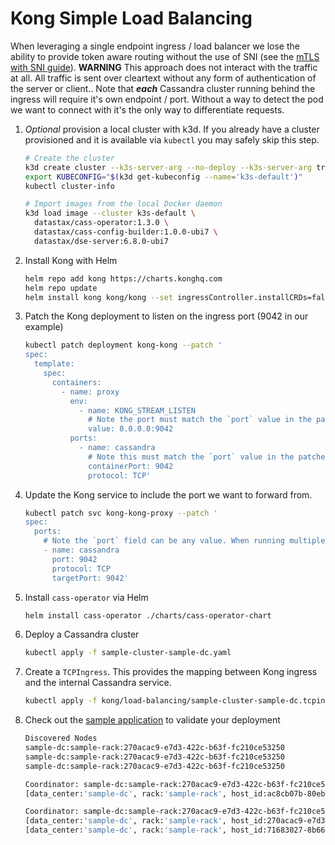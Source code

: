 # Kong Simple Load Balancing

When leveraging a single endpoint ingress / load balancer we lose the ability to provide token aware routing without the use of SNI (see the [mTLS with SNI guide](../mtls-sni)). **WARNING** This approach does not interact with the traffic at all. All traffic is sent over cleartext without any form of authentication of the server or client.. Note that **_each_** Cassandra cluster running behind the ingress will require it's own endpoint / port. Without a way to detect the pod we want to connect with it's the only way to differentiate requests.

1. _Optional_ provision a local cluster with k3d. If you already have a cluster provisioned and it is available via `kubectl` you may safely skip this step.

   ```bash
   # Create the cluster
   k3d create cluster --k3s-server-arg --no-deploy --k3s-server-arg traefik
   export KUBECONFIG="$(k3d get-kubeconfig --name='k3s-default')"
   kubectl cluster-info

   # Import images from the local Docker daemon
   k3d load image --cluster k3s-default \
     datastax/cass-operator:1.3.0 \
     datastax/cass-config-builder:1.0.0-ubi7 \
     datastax/dse-server:6.8.0-ubi7
   ```

1. Install Kong with Helm

   ```bash
   helm repo add kong https://charts.konghq.com
   helm repo update
   helm install kong kong/kong --set ingressController.installCRDs=false
   ```

1. Patch the Kong deployment to listen on the ingress port (9042 in our example)
   
    ```bash
    kubectl patch deployment kong-kong --patch '
    spec:
      template:
        spec:
          containers:
            - name: proxy
              env:
                - name: KONG_STREAM_LISTEN
                  # Note the port must match the `port` value in the patched service
                  value: 0.0.0.0:9042
              ports:
                - name: cassandra
                  # Note this must match the `port` value in the patched service
                  containerPort: 9042
                  protocol: TCP'
    ```

1. Update the Kong service to include the port we want to forward from.

    ```bash
    kubectl patch svc kong-kong-proxy --patch '
    spec:
      ports:
        # Note the `port` field can be any value. When running multiple clusters they must be different. `targetPort` *must* match the port C* is listening on, default: 9042
        - name: cassandra
          port: 9042
          protocol: TCP
          targetPort: 9042'
    ```

1. Install `cass-operator` via Helm

    ```bash
    helm install cass-operator ./charts/cass-operator-chart
    ```

1. Deploy a Cassandra cluster

    ```bash
    kubectl apply -f sample-cluster-sample-dc.yaml
    ```

1. Create a `TCPIngress`. This provides the mapping between Kong ingress and the internal Cassandra service.

    ```bash
    kubectl apply -f kong/load-balancing/sample-cluster-sample-dc.tcpingress.yaml
    ```

1. Check out the [sample application](../../sample-java-application) to validate your deployment
    
    ```bash
    Discovered Nodes
    sample-dc:sample-rack:270acac9-e7d3-422c-b63f-fc210ce53250
    sample-dc:sample-rack:270acac9-e7d3-422c-b63f-fc210ce53250
    sample-dc:sample-rack:270acac9-e7d3-422c-b63f-fc210ce53250

    Coordinator: sample-dc:sample-rack:270acac9-e7d3-422c-b63f-fc210ce53250
    [data_center:'sample-dc', rack:'sample-rack', host_id:ac8cb07b-80eb-4882-b49d-183e28076840, release_version:'3.11.6']

    Coordinator: sample-dc:sample-rack:270acac9-e7d3-422c-b63f-fc210ce53250
    [data_center:'sample-dc', rack:'sample-rack', host_id:270acac9-e7d3-422c-b63f-fc210ce53250, release_version:'3.11.6']
    [data_center:'sample-dc', rack:'sample-rack', host_id:71683027-8b66-420c-aa87-f16ef48e7846, release_version:'3.11.6']
    ```
